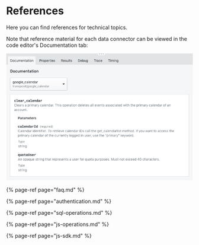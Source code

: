 # References

Here you can find references for technical topics.

Note that reference material for each data connector can be viewed in the code editor's Documentation tab:

![](../assets/documentation-tab.png)

{% page-ref page="faq.md" %}

{% page-ref page="authentication.md" %}

{% page-ref page="sql-operations.md" %}

{% page-ref page="js-operations.md" %}

{% page-ref page="js-sdk.md" %}

